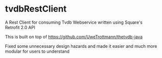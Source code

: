 # tvdbRestClient
A Rest Client for consuming Tvdb Webservice written using Square's Retrofit 2.0 API 

This is built on top of https://github.com/UweTrottmann/thetvdb-java

Fixed some unnecessary design hazards and made it easier and much more modular for users to understand
